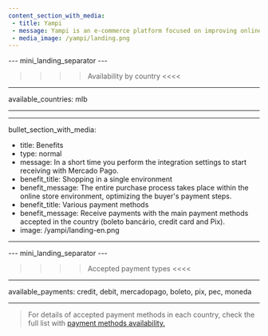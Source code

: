 ```yaml
---
content_section_with_media:
 - title: Yampi
 - message: Yampi is an e-commerce platform focused on improving online buying and selling processes. Integration with Mercado Pago will allow your e-commerce to receive payments quickly and securely, whether traditional or dropshipping.
 - media_image: /yampi/landing.png
---
```


--- mini_landing_separator ---
 
>>>> Availability by country <<<<
---
available_countries: mlb

---

---
bullet_section_with_media:
 - title: Benefits
 - type: normal
 - message: In a short time you perform the integration settings to start receiving with Mercado Pago.
 - benefit_title: Shopping in a single environment
 - benefit_message: The entire purchase process takes place within the online store environment, optimizing the buyer's payment steps.
 - benefit_title: Various payment methods
 - benefit_message: Receive payments with the main payment methods accepted in the country (boleto bancário, credit card and Pix).
 - image: /yampi/landing-en.png
---
 
--- mini_landing_separator ---
 
>>>> Accepted payment types <<<<

---
available_payments: credit, debit, mercadopago, boleto, pix, pec, moneda

---

> For details of accepted payment methods in each country, check the full list with [payment methods availability.](/developers/en/docs/sales-processing/payment-methods)